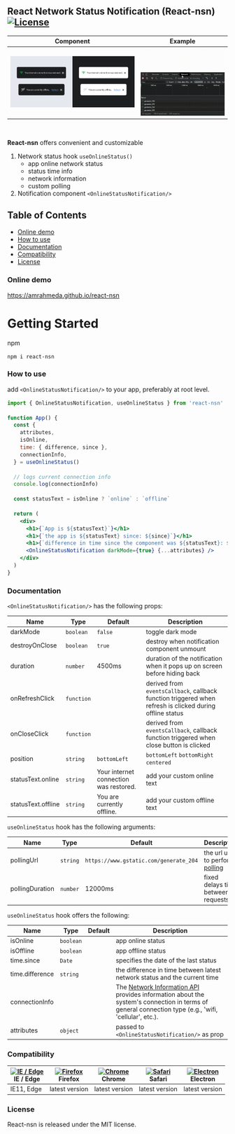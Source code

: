 ## React Network Status Notification (React-nsn) [![License](https://img.shields.io/npm/l/react-nsn)](https://github.com/AmrAhmedA/react-nsn/blob/main/LICENSE)




Component             |  Example
:-------------------------:|:-------------------------:
<img src="https://github.com/AmrAhmedA/react-nsn/blob/main/example/src/assets/notification-example.jpg" alt="example"/>  |  <img src="https://github.com/AmrAhmedA/react-nsn/blob/main/example/src/assets/disable-example.gif" alt="example-animation"/>


<br>
<p><strong>React-nsn</strong> offers convenient and customizable </p>

1. Network status hook `useOnlineStatus()`
   - app online network status
   - status time info
   - network information
   - custom polling
2. Notification component `<OnlineStatusNotification/>`


Table of Contents
--
- [Online demo](#online-demo)
- [How to use](#how-to-use)
- [Documentation](#documentation)
- [Compatibility](#compatibility)
- [License](#license)




### Online demo
https://amrahmeda.github.io/react-nsn


# Getting Started

npm
```
npm i react-nsn
```


### How to use

add `<OnlineStatusNotification/>` to your app, preferably at root level. 
```jsx
import { OnlineStatusNotification, useOnlineStatus } from 'react-nsn'

function App() {
  const {
    attributes,
    isOnline,
    time: { difference, since },
    connectionInfo,
  } = useOnlineStatus()

  // logs current connection info
  console.log(connectionInfo)

  const statusText = isOnline ? `online` : `offline`

  return (
    <div>
      <h1>{`App is ${statusText}`}</h1>
      <h1>{`the app is ${statusText} since: ${since}`}</h1>
      <h1>{`difference in time since the component was ${statusText}: ${difference}`}</h1>
      <OnlineStatusNotification darkMode={true} {...attributes} />
    </div>
  )
}
```
  
### Documentation
```<OnlineStatusNotification/>``` has the following props:

| Name         | Type            | Default   | Description                                                                                                                                                               |
|------------  |---------------  |---------  |-------------------------------------------------------------------------------------------------------------------------------------------------------------------------  |
| darkMode        | `boolean`          | `false`   | toggle dark mode |
| destroyOnClose  | `boolean`          | `true`    | destroy when notification component unmount |
| duration        | `number`           | 4500ms    | duration of the notification when it pops up on screen before hiding back |
| onRefreshClick  | `function`         |           | derived from <code>eventsCallback</code>, callback function triggered when refresh is clicked during offline status  |
| onCloseClick    | `function`         |           | derived from <code>eventsCallback</code>, callback function triggered when close button is clicked |
| position        | `string`           | `bottomLeft` | `bottomLeft`  `bottomRight`  `centered`  |
| statusText.online   | `string`       | Your internet connection was restored.      | add your custom online text |
| statusText.offline  | `string`       | You are currently offline.      | add your custom offline text

```useOnlineStatus``` hook has the following arguments:

| Name         | Type            | Default   | Description                                                                                                                                                               |
|------------  |---------------  |---------  |-------------------------------------------------------------------------------------------------------------------------------------------------------------------------  |
| pollingUrl        | `string`          | `https://www.gstatic.com/generate_204`   | the url used to perform [polling](https://en.wikipedia.org/wiki/Polling_(computer_science)) | 
| pollingDuration   | `number`          | 12000ms    | fixed delays time between requests |

```useOnlineStatus``` hook offers the following:

| Name         | Type            | Default   | Description                                                                                                                                                               |
|------------  |---------------  |---------  |-------------------------------------------------------------------------------------------------------------------------------------------------------------------------  |
| isOnline        | `boolean`          |    | app online status | 
| isOffline   | `boolean`          |     | app offline status |
| time.since    | `Date`          |     | specifies the date of the last status |
| time.difference    | `string`          |     | the difference in time between latest network status and the current time |
| connectionInfo    |           |     | The [Network Information API](https://developer.mozilla.org/en-US/docs/Web/API/Network_Information_API) provides information about the system's connection in terms of general connection type (e.g., 'wifi, 'cellular', etc.). |
| attributes    | `object`          |     | passed to `<OnlineStatusNotification/>` as prop |


### Compatibility

| [<img src="https://raw.githubusercontent.com/alrra/browser-logos/master/src/edge/edge_48x48.png" alt="IE / Edge" width="24px" height="24px" />](http://godban.github.io/browsers-support-badges/)<br>IE / Edge | [<img src="https://raw.githubusercontent.com/alrra/browser-logos/master/src/firefox/firefox_48x48.png" alt="Firefox" width="24px" height="24px" />](http://godban.github.io/browsers-support-badges/)<br>Firefox | [<img src="https://raw.githubusercontent.com/alrra/browser-logos/master/src/chrome/chrome_48x48.png" alt="Chrome" width="24px" height="24px" />](http://godban.github.io/browsers-support-badges/)<br>Chrome | [<img src="https://raw.githubusercontent.com/alrra/browser-logos/master/src/safari/safari_48x48.png" alt="Safari" width="24px" height="24px" />](http://godban.github.io/browsers-support-badges/)<br>Safari | [<img src="https://raw.githubusercontent.com/alrra/browser-logos/master/src/electron/electron_48x48.png" alt="Electron" width="24px" height="24px" />](http://godban.github.io/browsers-support-badges/)<br>Electron |
| -------------------------------------------------------------------------------------------------------------------------------------------------------------------------------------------------------------- | ---------------------------------------------------------------------------------------------------------------------------------------------------------------------------------------------------------------- | ------------------------------------------------------------------------------------------------------------------------------------------------------------------------------------------------------------ | ------------------------------------------------------------------------------------------------------------------------------------------------------------------------------------------------------------ | -------------------------------------------------------------------------------------------------------------------------------------------------------------------------------------------------------------------- |
| IE11, Edge                                                                                                                                                                                                     | latest version                                                                                                                                                                                                   | latest version                                                                                                                                                                                               | latest version                                                                                                                                                                                               | latest version                                                                                                                                                                                                      |



### License
React-nsn is released under the MIT license.
